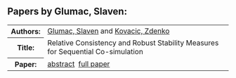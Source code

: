 <h2>Papers by Glumac, Slaven:</h2>
<!-- Begin papers -->
<table>
<tr><th>Authors:</th><td>
<a href="../authors/author_080.html">Glumac, Slaven</a> and 
<a href="../authors/author_132.html">Kovacic, Zdenko</a>
</td></tr>
<tr><th>Title:  </th><td>Relative Consistency and Robust Stability  Measures for Sequential Co-simulation</td></tr>
<tr><th>Paper:  </th><td><a href="../abstracts/Modelica2019abstract2C2.pdf">abstract</a>&nbsp;&nbsp;<a href="../papers/Modelica2019paper2C2.pdf">full paper</a></td></tr>
</table>
<br>
<!-- End papers -->